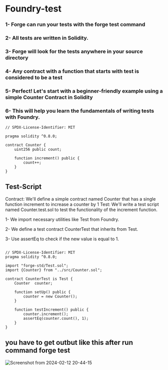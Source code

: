 # Foundry-test
### 1- Forge can run your tests with the forge test command
### 2- All tests are written in Solidity.
### 3- Forge will look for the tests anywhere in your source directory
### 4- Any contract with a function that starts with test is considered to be a test
### 5- Perfect! Let's start with a beginner-friendly example using a simple Counter Contract in Solidity
### 6- This will help you learn the fundamentals of writing tests with Foundry.

```solidity
// SPDX-License-Identifier: MIT

pragma solidity ^0.8.0;

contract Counter {
    uint256 public count;

    function increment() public {
        count++;
    }
}

```

## Test-Script
Contract: We'll define a simple contract named Counter that has a single function increment to increase a counter by 1
Test: We'll write a test script named Counter.test.sol to test the functionality of the increment function.

1- We import necessary utilities like Test from Foundry.

2- We define a test contract CounterTest that inherits from Test.

3- Use assertEq to check if the new value is equal to 1.



```solidity

// SPDX-License-Identifier: MIT
pragma solidity ^0.8.0;

import "forge-std/Test.sol";
import {Counter} from "../src/Counter.sol";

contract CounterTest is Test {
    Counter  counter;

    function setUp() public {
        counter = new Counter();
    }

    function testIncrement() public {
        counter.increment();
        assertEq(counter.count(), 1);
    }
}

```
## you have to get outbut like this after run command forge test

![Screenshot from 2024-02-12 20-44-15](https://github.com/Mahmoud-Mourad-Dev/Foundry-test/assets/35864731/035a63bc-27db-496e-842c-17326b50cf8f)




